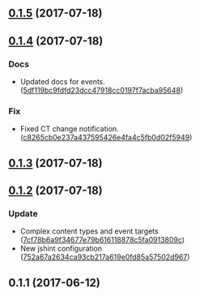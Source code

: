 <a name="0.1.5"></a>
## [0.1.5](https://github.com/advanced-rest-client/content-type-selector/compare/0.1.4...0.1.5) (2017-07-18)




<a name="0.1.4"></a>
## [0.1.4](https://github.com/advanced-rest-client/content-type-selector/compare/0.1.3...0.1.4) (2017-07-18)


### Docs

* Updated docs for events. ([5df119bc9fdfd23dcc47918cc0197f7acba95648](https://github.com/advanced-rest-client/content-type-selector/commit/5df119bc9fdfd23dcc47918cc0197f7acba95648))

### Fix

* Fixed CT change notification. ([c8265cb0e237a437595426e4fa4c5fb0d02f5949](https://github.com/advanced-rest-client/content-type-selector/commit/c8265cb0e237a437595426e4fa4c5fb0d02f5949))



<a name="0.1.3"></a>
## [0.1.3](https://github.com/advanced-rest-client/content-type-selector/compare/0.1.2...0.1.3) (2017-07-18)




<a name="0.1.2"></a>
## [0.1.2](https://github.com/advanced-rest-client/content-type-selector/compare/0.1.1...0.1.2) (2017-07-18)


### Update

* Complex content types and event targets ([7cf78b6a9f34677e79b616118878c5fa0913809c](https://github.com/advanced-rest-client/content-type-selector/commit/7cf78b6a9f34677e79b616118878c5fa0913809c))
* New jshint configuration ([752a67a2634ca93cb217a619e0fd85a57502d967](https://github.com/advanced-rest-client/content-type-selector/commit/752a67a2634ca93cb217a619e0fd85a57502d967))



<a name="0.1.1"></a>
## 0.1.1 (2017-06-12)




